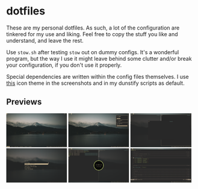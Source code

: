 # dotfiles
These are my personal dotfiles. As such, a lot of the configuration are tinkered for my use and liking. Feel free to copy the stuff you like and understand, and leave the rest.

Use `stow.sh` after testing `stow` out on dummy configs. It's a wonderful program, but the way I use it might leave behind some clutter and/or break your configuration, if you don't use it properly. 

Special dependencies are written within the config files themselves. I use [this](https://github.com/abxh/gruvbox-material-gtk) icon theme in the screenshots and in my dunstify scripts as default.

## Previews
<p float="left">
  <img src=".images/img0.png" width="32%" />
  <img src=".images/img1.png" width="32%" />
  <img src=".images/img2.png" width="32%" />
  <img src=".images/img3.png" width="32%" />
  <img src=".images/img4.png" width="32%" />
  <img src=".images/img5.png" width="32%" />
</p>
